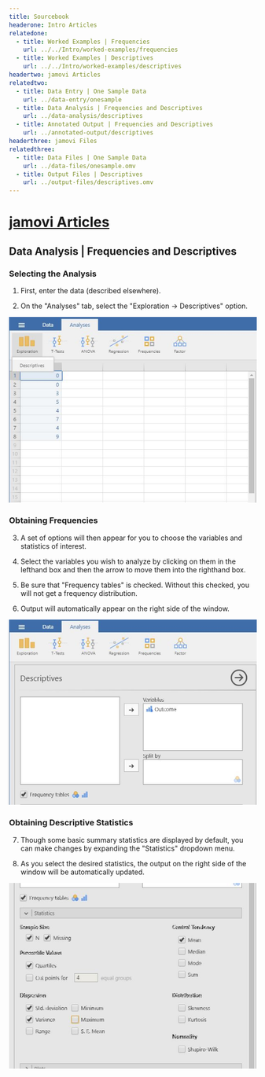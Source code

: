 ```yaml
---
title: Sourcebook
headerone: Intro Articles
relatedone:
  - title: Worked Examples | Frequencies
    url: ../../Intro/worked-examples/frequencies
  - title: Worked Examples | Descriptives
    url: ../../Intro/worked-examples/descriptives
headertwo: jamovi Articles
relatedtwo:
  - title: Data Entry | One Sample Data
    url: ../data-entry/onesample
  - title: Data Analysis | Frequencies and Descriptives
    url: ../data-analysis/descriptives
  - title: Annotated Output | Frequencies and Descriptives
    url: ../annotated-output/descriptives
headerthree: jamovi Files
relatedthree:
  - title: Data Files | One Sample Data
    url: ../data-files/onesample.omv
  - title: Output Files | Descriptives
    url: ../output-files/descriptives.omv
---
```


# [jamovi Articles](../index.md)

## Data Analysis | Frequencies and Descriptives

### Selecting the Analysis

1. First, enter the data (described elsewhere). 

2. On the "Analyses" tab, select the "Exploration -> Descriptives" option.

<p align="center"><kbd><img src="descriptives1.png"></kbd></p>

### Obtaining Frequencies

3. A set of options will then appear for you to choose the variables and statistics of interest.

4. Select the variables you wish to analyze by clicking on them in the lefthand box and then the arrow to move them into the righthand box.

5. Be sure that "Frequency tables" is checked. Without this checked, you will not get a frequency distribution.

6. Output will automatically appear on the right side of the window. 

<p align="center"><kbd><img src="descriptives2.png"></kbd></p>

### Obtaining Descriptive Statistics

7. Though some basic summary statistics are displayed by default, you can make changes by expanding the "Statistics" dropdown menu.

8. As you select the desired statistics, the output on the right side of the window will be automatically updated. 

<p align="center"><kbd><img src="descriptives3.png"></kbd></p>
